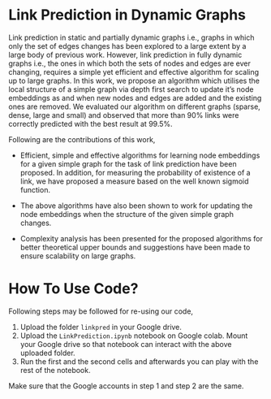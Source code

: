 Link Prediction in Dynamic Graphs
=================================

Link prediction in static and partially dynamic graphs i.e., graphs in which only the set of edges changes has been explored to a large extent by a large body of previous work. However, link prediction in fully dynamic graphs i.e., the ones in which both the sets of nodes and edges are ever changing, requires a simple yet efficient and effective algorithm for scaling up to large graphs. In this work, we propose an algorithm which utilises the local structure of a simple graph via depth first search to update it’s node embeddings as and when new nodes and edges are added and the existing ones are removed. We evaluated our algorithm on different graphs (sparse, dense, large and small) and observed that more than 90% links were correctly predicted with the best result at 99.5%.

Following are the contributions of this work,

- Efficient, simple and effective algorithms for learning node embeddings for a given simple graph for the task of link prediction have been proposed. In addition, for measuring the probability of existence of a link, we have proposed a measure based on the well known sigmoid function.

- The above algorithms have also been shown to work for updating the node embeddings when the structure of the given simple graph changes.

- Complexity analysis has been presented for the proposed algorithms for better theoretical upper bounds and suggestions have been made to ensure scalability on large graphs.

How To Use Code?
================

Following steps may be followed for re-using our code,

1. Upload the folder `linkpred` in your Google drive.
2. Upload the `LinkPrediction.ipynb` notebook on Google colab. Mount your Google drive so that notebook can interact with the above uploaded folder.
3. Run the first and the second cells and afterwards you can play with the rest of the notebook.

Make sure that the Google accounts in step 1 and step 2 are the same.
